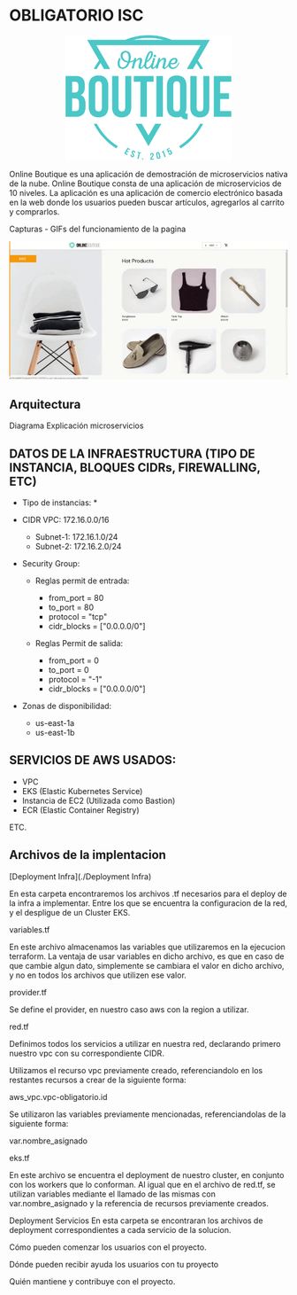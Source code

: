 
# OBLIGATORIO ISC


<p align="center">
<img src="docs/Hipster_HeroLogoCyan.svg" width="300" alt="Online Boutique" />
</p>

Online Boutique es una aplicación de demostración de microservicios nativa de la nube. Online Boutique consta de una aplicación de microservicios de 10 niveles. La aplicación es una aplicación de comercio electrónico basada en la web donde los usuarios pueden buscar artículos, agregarlos al carrito y comprarlos.

Capturas - GIFs del funcionamiento de la pagina
<p align="center">
<img src="docs/Multimedia1.gif" width="800" alt="Funcionamiento de la página" />
</p>

## Arquitectura
  Diagrama
  Explicación microservicios
  
## DATOS DE LA INFRAESTRUCTURA (TIPO DE INSTANCIA, BLOQUES CIDRs, FIREWALLING, ETC)

  * Tipo de instancias:
    * 

  * CIDR VPC: 172.16.0.0/16
    * Subnet-1: 172.16.1.0/24
    * Subnet-2: 172.16.2.0/24
    
  * Security Group:
    * Reglas permit de entrada:
      * from_port = 80
      * to_port = 80
      * protocol = "tcp"
      * cidr_blocks = ["0.0.0.0/0"]

    * Reglas Permit de salida:
      * from_port = 0
      * to_port = 0
      * protocol = "-1"
      * cidr_blocks = ["0.0.0.0/0"] 
             
  * Zonas de disponibilidad:
    * us-east-1a
    * us-east-1b

## SERVICIOS DE AWS USADOS:
  * VPC
  * EKS (Elastic Kubernetes Service)
  * Instancia de EC2 (Utilizada como Bastion) 
  * ECR (Elastic Container Registry)

ETC.

## Archivos de la implentacion

[Deployment Infra](./Deployment Infra)

En esta carpeta encontraremos los archivos .tf necesarios para el deploy de la infra a implementar. Entre los que se encuentra la configuracion de la red, y el despligue de un Cluster EKS.


variables.tf

En este archivo almacenamos las variables que utilizaremos en la ejecucion terraform. La ventaja de usar variables en dicho archivo, es que en caso de que cambie algun dato, simplemente se cambiara el valor en dicho archivo, y no en todos los archivos que utilizen ese valor.

provider.tf

Se define el provider, en nuestro caso aws con la region a utilizar.

red.tf

Definimos todos los servicios a utilizar en nuestra red, declarando primero nuestro vpc con su correspondiente CIDR.

Utilizamos el recurso vpc previamente creado, referenciandolo en los restantes recursos a crear de la siguiente forma:

aws_vpc.vpc-obligatorio.id

Se utilizaron las variables previamente mencionadas, referenciandolas de la siguiente forma:

var.nombre_asignado

eks.tf

En este archivo se encuentra el deployment de nuestro cluster, en conjunto con los workers que lo conforman.
Al igual que en el archivo de red.tf, se utilizan variables mediante el llamado de las mismas con var.nombre_asignado y la referencia de recursos previamente creados.
  
Deployment Servicios
En esta carpeta se encontraran los archivos de deployment correspondientes a cada servicio de la solucion.

Cómo pueden comenzar los usuarios con el proyecto.

Dónde pueden recibir ayuda los usuarios con tu proyecto

Quién mantiene y contribuye con el proyecto.
